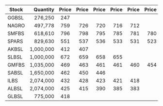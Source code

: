 | Stock         | Quantity | Price  | Price | Price | Price | Price | Price | Price | Price |
| ------------- | --------:|:------:| -----:| -----:| -----:| -----:| -----:| -----:| -----:|
| GGBSL         | 276,250  | 247    | 
| NAGRO         | 497,778  | 759    |  726  | 720   | 716   | 712   |
| SMFBS         | 618,610  | 796    |  798  | 795   | 785   |  781  | 780 | 777 |  775 |
| SPARS         | 829,630  | 551    |  537  | 536   | 533   | 531   | 523 | 
| AKBSL         | 1,000,000| 412    |  407  | 
| SLBSL         | 1,000,000| 672    |  659  | 658   |  655  |
| GMFBS         | 1,035,000| 469    |  463  | 461   | 461   | 460   | 454 | 452 |
| SABSL         | 1,650,000| 462    |  450  | 446   |
| ILBS          | 2,074,000| 432    |  428  | 423   | 421   |  418  |
| ALBSL         | 2,074,000| 425    |  415  | 390   |  385  |  383  |
| GLBSL         |   775,000| 418    | 
